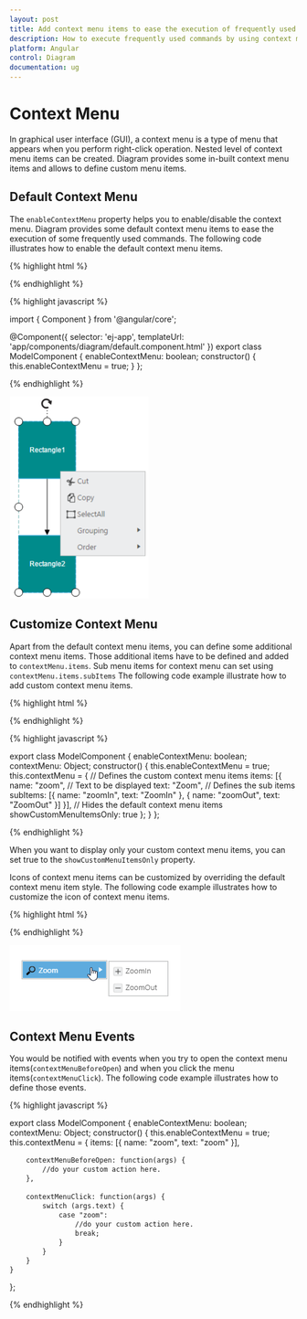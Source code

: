 ```yaml
---
layout: post
title: Add context menu items to ease the execution of frequently used commands
description: How to execute frequently used commands by using context menu items?
platform: Angular
control: Diagram
documentation: ug
---
```


# Context Menu

In graphical user interface (GUI), a context menu is a type of menu that appears when you perform right-click operation. Nested level of context menu items can be created.
Diagram provides some in-built context menu items and allows to define custom menu items.

## Default Context Menu

The `enableContextMenu` property helps you to enable/disable the context menu. Diagram provides some default context menu items to ease the execution of some frequently used commands.
The following code illustrates how to enable the default context menu items.

{% highlight html %}

<div>
<ej-diagram  id="diagram" width="100%" height="600px" [enableContextMenu]="enableContextMenu">
</ej-diagram>
</div>

{% endhighlight %}

{% highlight javascript %}

import { Component } from '@angular/core';

@Component({
  selector: 'ej-app',
  templateUrl: 'app/components/diagram/default.component.html'
})
export class ModelComponent {
    enableContextMenu: boolean;
    constructor() {
        this.enableContextMenu = true;
    }
};

{% endhighlight %}

![](/angular-2/Diagram/ContextMenu_images/Contextmenu_img1.png)

## Customize Context Menu

Apart from the default context menu items, you can define some additional context menu items. Those additional items have to be defined and added to `contextMenu.items`. Sub menu items for context menu can set using `contextMenu.items.subItems`
The following code example illustrate how to add custom context menu items.

{% highlight html %}

<div>
<ej-diagram  id="diagram" width="100%" height="600px" [enableContextMenu]="enableContextMenu" [contextMenu]="contextMenu">
</ej-diagram>
</div>

{% endhighlight %}

{% highlight javascript %}

export class ModelComponent {
    enableContextMenu: boolean;
    contextMenu: Object;
    constructor() {
        this.enableContextMenu = true;
        this.contextMenu = {
        // Defines the custom context menu items
        items: [{
            name: "zoom",
            // Text to be displayed
            text: "Zoom",
            // Defines the sub items
            subItems: [{
                name: "zoomIn",
                text: "ZoomIn"
            }, {
                name: "zoomOut",
                text: "ZoomOut"
            }]
        }],
        // Hides the default context menu items
        showCustomMenuItemsOnly: true
    };
    }
};

{% endhighlight %}

When you want to display only your custom context menu items, you can set true to the `showCustomMenuItemsOnly` property.

Icons of context menu items can be customized by overriding the default context menu item style.
The following code example illustrates how to customize the icon of context menu items.

{% highlight html %}

<style>
    #Zoom_image {
        background-image: url("zoom.png");
    }
    
    #ZoomIn_image {
        background-image: url("zoom-in.png");
    }
    
    #ZoomOut_image {
        background-image: url("zoom-out.png");
    }
</style>

{% endhighlight %}

![](/angular-2/Diagram/ContextMenu_images/Contextmenu_img2.png)

## Context Menu Events

You would be notified with events when you try to open the context menu items(`contextMenuBeforeOpen`) and when you click the menu items(`contextMenuClick`). The following code example illustrates how to define those events.

{% highlight javascript %}

export class ModelComponent {
    enableContextMenu: boolean;
    contextMenu: Object;
    constructor() {
        this.enableContextMenu = true;
        this.contextMenu = {
        items: [{
            name: "zoom",
            text: "zoom"
        }],

        contextMenuBeforeOpen: function(args) {
            //do your custom action here.
        },

        contextMenuClick: function(args) {
            switch (args.text) {
                case "zoom":
                    //do your custom action here.
                    break;
                }
            }
        }
    }
};

{% endhighlight %}